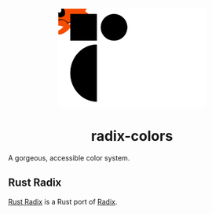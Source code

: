 <p align="center">
    <a href="../../logo.svg" alt="Rust Radix logo">
        <img src="../../logo.svg" width="300" height="200">
    </a>
</p>

<h1 align="center">radix-colors</h1>

A gorgeous, accessible color system.

## Rust Radix

[Rust Radix](https://github.com/RustForWeb/radix) is a Rust port of [Radix](https://www.radix-ui.com/colors).
